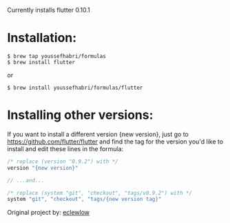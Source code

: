 Currently installs flutter 0.10.1

# Installation:

```shell
$ brew tap youssefhabri/formulas
$ brew install flutter
```

or

```shell
$ brew install youssefhabri/formulas/flutter
```

# Installing other versions:

If you want to install a different version {new version},
just go to https://github.com/flutter/flutter and find the tag for the version you'd like to install and edit these lines in the formula:

```js
/* replace (version "0.9.2") with */
version "{new version}"

// ...and...

/* replace (system "git", "checkout", "tags/v0.9.2") with */
system "git", "checkout", "tags/{new version tag}"
```

Original project by: [eclewlow](https://github.com/eclewlow)